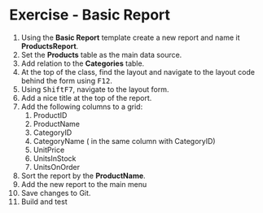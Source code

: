 ﻿# Exercise - Basic Report

1.	Using the **Basic Report** template create a new report and name it **ProductsReport**.
2.  Set the **Products** table as the main data source.
3.  Add relation to the **Categories** table.
4.  At the top of the class, find the layout and navigate to the layout code behind the form using <kbd>F12</kbd>.
5.  Using <kbd>Shift</kbd><kbd>F7</kbd>, navigate to the layout form.
6. Add a nice title at the top of the report.  
7.	Add the following columns to a grid:  
      1. ProductID
      2. ProductName
      3. CategoryID
      4. CategoryName ( in the same column with CategoryID)
      5. UnitPrice
      6. UnitsInStock
      7. UnitsOnOrder
8.	Sort the report by the **ProductName**.
9.  Add the new report to the main menu
10. Save changes to Git.
11. Build and test


